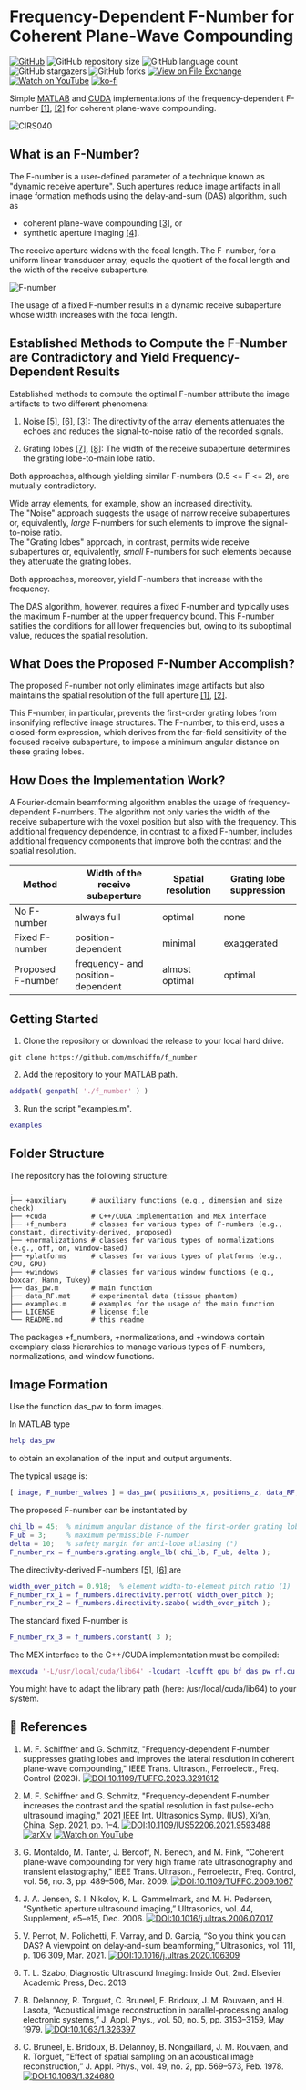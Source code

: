 # Frequency-Dependent F-Number for Coherent Plane-Wave Compounding

<!-- shields -->
[![GitHub][license-shield]][license-url]
![GitHub repository size][size-shield]
![GitHub language count][languages-shield]
![GitHub stargazers][stars-shield]
![GitHub forks][forks-shield]
[![View on File Exchange][fex-shield]][fex-url]
[![Watch on YouTube](https://img.shields.io/youtube/views/T6BoYRvQ6rg?label=YouTube)](https://www.youtube.com/watch?v=T6BoYRvQ6rg)
[![ko-fi][ko-fi-shield]][ko-fi-url]

[license-shield]: https://img.shields.io/badge/license-citationware-blue
[license-url]: https://github.com/mschiffn/f_number/blob/main/LICENSE
[size-shield]: https://img.shields.io/github/repo-size/mschiffn/f_number
[languages-shield]: https://img.shields.io/github/languages/count/mschiffn/f_number
[stars-shield]: https://img.shields.io/github/stars/mschiffn/f_number.svg
[forks-shield]: https://img.shields.io/github/forks/mschiffn/f_number.svg
[fex-shield]: https://www.mathworks.com/matlabcentral/images/matlab-file-exchange.svg
[fex-url]: https://www.mathworks.com/matlabcentral/fileexchange/99309-frequency-dependent-f-number-for-cpwc
[ko-fi-shield]: https://img.shields.io/badge/ko--fi-Donate%20a%20coffee-yellowgreen
[ko-fi-url]: https://ko-fi.com/L4L7CCWYS

<!-- content -->
Simple
[MATLAB](https://mathworks.com/products/matlab.html) and
[CUDA](https://developer.nvidia.com/cuda-zone) implementations of
the frequency-dependent F-number
[[1]](#SchiffnerITUFFC2023),
[[2]](#SchiffnerIUS2021) for
coherent plane-wave compounding.

![CIRS040](./figures/f_number_effect.png)

## What is an F-Number?

The F-number is
a user-defined parameter of
a technique known as
"dynamic receive aperture".
Such apertures reduce
image artifacts in
all image formation methods using
the delay-and-sum (DAS) algorithm, such as

- coherent plane-wave compounding [[3]](#MontaldoITUFFC2009), or
- synthetic aperture imaging [[4]](#JensenUlt2006).

The receive aperture widens with
the focal length.
The F-number, for
a uniform linear transducer array, equals
the quotient of
the focal length and
the width of
the receive subaperture.

![F-number](./figures/f_number_definition.png)

The usage of
a fixed F-number results in
a dynamic receive subaperture whose
width increases with
the focal length.

## Established Methods to Compute the F-Number are Contradictory and Yield Frequency-Dependent Results

Established methods to compute
the optimal F-number attribute
the image artifacts to
two different phenomena:

1. Noise [[5]](#PerrotUlt2021), [[6]](#Szabo2013), [[3]](#MontaldoITUFFC2009):
The directivity of
the array elements attenuates
the echoes and reduces
the signal-to-noise ratio of
the recorded signals.

2. Grating lobes [[7]](#DelannoyJAP1979), [[8]](#BruneelJAP1978):
The width of
the receive subaperture determines
the grating lobe-to-main lobe ratio.

Both approaches, although yielding
similar F-numbers (0.5 <= F <= 2), are
mutually contradictory.

Wide array elements, for example, show
an increased directivity.<br>
The "Noise" approach suggests
the usage of
narrow receive subapertures or, equivalently,
*large* F-numbers for
such elements to improve
the signal-to-noise ratio.<br>
The "Grating lobes" approach, in contrast, permits
wide receive subapertures or, equivalently,
*small* F-numbers for
such elements because they attenuate
the grating lobes.

Both approaches, moreover, yield
F-numbers that increase with
the frequency.

The DAS algorithm, however, requires
a fixed F-number and typically uses
the maximum F-number at
the upper frequency bound.
This F-number satifies
the conditions for
all lower frequencies but, owing to
its suboptimal value, reduces
the spatial resolution.

## What Does the Proposed F-Number Accomplish?

The proposed F-number not only eliminates
image artifacts but also maintains
the spatial resolution of
the full aperture
[[1]](#proc:SchiffnerITUFFC2023),
[[2]](#proc:SchiffnerIUS2021).

This F-number, in particular, prevents
the first-order grating lobes from insonifying
reflective image structures.
The F-number, to
this end, uses
a closed-form expression, which derives from
the far-field sensitivity of
the focused receive subaperture, to impose
a minimum angular distance on
these grating lobes.

## How Does the Implementation Work?

A Fourier-domain beamforming algorithm enables
the usage of
frequency-dependent F-numbers.
The algorithm not only varies
the width of
the receive subaperture with
the voxel position but also with
the frequency.
This additional frequency dependence, in contrast to
a fixed F-number, includes
additional frequency components that improve both
the contrast and
the spatial resolution.

| Method            | Width of the receive subaperture  | Spatial resolution | Grating lobe suppression |
| ----------------- | --------------------------------- | ------------------ | ------------------------ |
| No F-number       | always full                       | optimal            | none                     |
| Fixed F-number    | position-dependent                | minimal            | exaggerated              |
| Proposed F-number | frequency- and position-dependent | almost optimal     | optimal                  |

## Getting Started

1. Clone the repository or download the release to your local hard drive.

```
git clone https://github.com/mschiffn/f_number
```

2. Add the repository to your MATLAB path.

```matlab
addpath( genpath( './f_number' ) )
```

3. Run the script "examples.m".

```matlab
examples
```

## Folder Structure

The repository has the following structure:

    .
    ├── +auxiliary      # auxiliary functions (e.g., dimension and size check)
    ├── +cuda           # C++/CUDA implementation and MEX interface
    ├── +f_numbers      # classes for various types of F-numbers (e.g., constant, directivity-derived, proposed)
    ├── +normalizations # classes for various types of normalizations (e.g., off, on, window-based)
    ├── +platforms      # classes for various types of platforms (e.g., CPU, GPU)
    ├── +windows        # classes for various window functions (e.g., boxcar, Hann, Tukey)
    ├── das_pw.m        # main function
    ├── data_RF.mat     # experimental data (tissue phantom)
    ├── examples.m      # examples for the usage of the main function
    ├── LICENSE         # license file
    └── README.md       # this readme

The packages +f_numbers, +normalizations, and +windows contain
exemplary class hierarchies to manage
various types of
F-numbers,
normalizations, and
window functions.

## Image Formation

Use the function das_pw to form images.

In MATLAB type
```matlab
help das_pw
```

to obtain an explanation of the input and output arguments.

The typical usage is:

```matlab
[ image, F_number_values ] = das_pw( positions_x, positions_z, data_RF, f_s, theta_incident, element_width, element_pitch, [ f_lb, f_ub ], c_ref, N_samples_shift, window, F_number, normalization, platform );
```

The proposed F-number can be instantiated by

```matlab
chi_lb = 45;  % minimum angular distance of the first-order grating lobes (°)
F_ub = 3;     % maximum permissible F-number
delta = 10;   % safety margin for anti-lobe aliasing (°)
F_number_rx = f_numbers.grating.angle_lb( chi_lb, F_ub, delta );
```

The directivity-derived F-numbers
[[5]](#PerrotUlt2021),
[[6]](#Szabo2013) are

```matlab
width_over_pitch = 0.918;  % element width-to-element pitch ratio (1)
F_number_rx_1 = f_numbers.directivity.perrot( width_over_pitch );
F_number_rx_2 = f_numbers.directivity.szabo( width_over_pitch );
```

The standard fixed F-number is

```matlab
F_number_rx_3 = f_numbers.constant( 3 );
```

The MEX interface to the C++/CUDA implementation must be compiled:

```matlab
mexcuda '-L/usr/local/cuda/lib64' -lcudart -lcufft gpu_bf_das_pw_rf.cu
```
You might have to adapt the library path (here: /usr/local/cuda/lib64) to your system.

## :notebook: References

1. <a name="SchiffnerITUFFC2023"></a>
M. F. Schiffner and G. Schmitz,
"Frequency-dependent F-number suppresses grating lobes and improves the lateral resolution in coherent plane-wave compounding,"
IEEE Trans. Ultrason., Ferroelectr., Freq. Control (2023).
[![DOI:10.1109/TUFFC.2023.3291612](https://img.shields.io/badge/DOI-10.1109%2FTUFFC.2023.3291612-blue)](https://doi.org/10.1109/TUFFC.2023.3291612)

2. <a name="SchiffnerIUS2021"></a>
M. F. Schiffner and G. Schmitz,
"Frequency-dependent F-number increases the contrast and the spatial resolution in fast pulse-echo ultrasound imaging,"
2021 IEEE Int. Ultrasonics Symp. (IUS), Xi’an, China, Sep. 2021, pp. 1–4.
[![DOI:10.1109/IUS52206.2021.9593488](https://img.shields.io/badge/DOI-10.1109%2FIUS52206.2021.9593488-blue)](https://doi.org/10.1109/IUS52206.2021.9593488)
[![arXiv](https://img.shields.io/badge/arXiv-2111.04593-b31b1b.svg)](https://arxiv.org/abs/2111.04593)
[![Watch on YouTube](https://img.shields.io/youtube/views/T6BoYRvQ6rg?label=YouTube)](https://www.youtube.com/watch?v=T6BoYRvQ6rg)

3. <a name="MontaldoITUFFC2009"></a>
G. Montaldo, M. Tanter, J. Bercoff, N. Benech, and M. Fink,
“Coherent plane-wave compounding for very high frame rate ultrasonography and transient elastography,"
IEEE Trans. Ultrason., Ferroelectr., Freq. Control, vol. 56, no. 3, pp. 489–506, Mar. 2009.
[![DOI:10.1109/TUFFC.2009.1067](https://img.shields.io/badge/DOI-10.1109%2FTUFFC.2009.1067-blue)](https://doi.org/10.1109/TUFFC.2009.1067)

4. <a name="JensenUlt2006"></a>
J. A. Jensen, S. I. Nikolov, K. L. Gammelmark, and M. H. Pedersen,
“Synthetic aperture ultrasound imaging,” Ultrasonics, vol. 44, Supplement, e5–e15, Dec. 2006.
[![DOI:10.1016/j.ultras.2006.07.017](https://img.shields.io/badge/DOI-10.1016%2Fj.ultras.2006.07.017-blue)](https://doi.org/10.1016/j.ultras.2006.07.017)

5. <a name="PerrotUlt2021"></a>
V. Perrot, M. Polichetti, F. Varray, and D. Garcia,
“So you think you can DAS? A viewpoint on delay-and-sum beamforming,”
Ultrasonics, vol. 111, p. 106 309, Mar. 2021.
[![DOI:10.1016/j.ultras.2020.106309](https://img.shields.io/badge/DOI-10.1016%2Fj.ultras.2020.106309-blue)](https://doi.org/10.1016/j.ultras.2020.106309)

6. <a name="Szabo2013"></a>
T. L. Szabo, Diagnostic Ultrasound Imaging: Inside Out, 2nd. Elsevier Academic Press, Dec. 2013

7. <a name="DelannoyJAP1979"></a>
B. Delannoy, R. Torguet, C. Bruneel, E. Bridoux, J. M. Rouvaen, and H. Lasota,
“Acoustical image reconstruction in parallel-processing analog electronic systems,”
J. Appl. Phys., vol. 50, no. 5, pp. 3153–3159, May 1979.
[![DOI:10.1063/1.326397](https://img.shields.io/badge/DOI-10.1063%2F1.326397-blue)](https://doi.org/10.1063/1.326397)

8. <a name="BruneelJAP1978"></a>
C. Bruneel, E. Bridoux, B. Delannoy, B. Nongaillard, J. M. Rouvaen, and R. Torguet,
“Effect of spatial sampling on an acoustical image reconstruction,”
J. Appl. Phys., vol. 49, no. 2, pp. 569–573, Feb. 1978.
[![DOI:10.1063/1.324680](https://img.shields.io/badge/DOI-10.1063%2F1.324680-blue)](https://doi.org/10.1063/1.324680)
